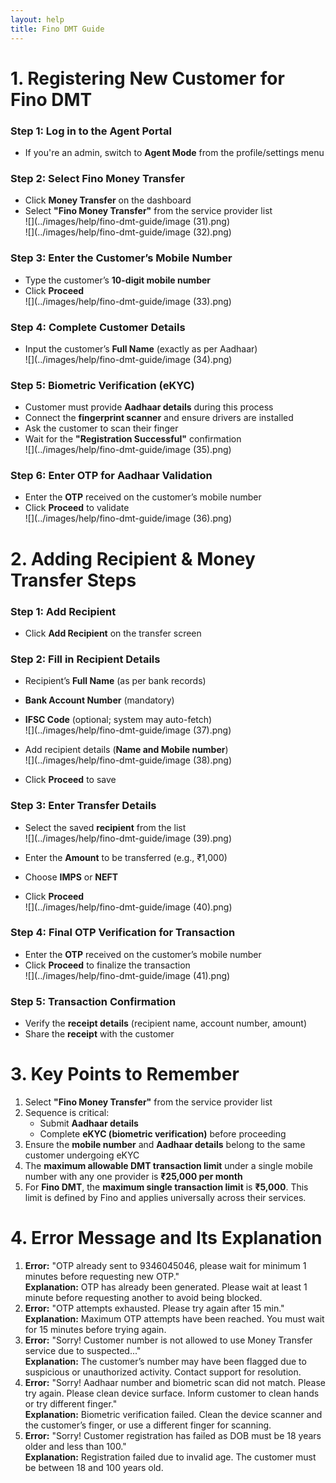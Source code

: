 ```yaml
---
layout: help
title: Fino DMT Guide
---
```

# **1. Registering New Customer for Fino DMT**

### **Step 1: Log in to the Agent Portal**

- If you're an admin, switch to **Agent Mode** from the profile/settings menu

### **Step 2: Select Fino Money Transfer**

- Click **Money Transfer** on the dashboard  
- Select **"Fino Money Transfer"** from the service provider list  
![](../images/help/fino-dmt-guide/image (31).png)  
![](../images/help/fino-dmt-guide/image (32).png)

### **Step 3: Enter the Customer’s Mobile Number**

- Type the customer’s **10-digit mobile number**  
- Click **Proceed**  
![](../images/help/fino-dmt-guide/image (33).png)

### **Step 4: Complete Customer Details**

- Input the customer’s **Full Name** (exactly as per Aadhaar)  
![](../images/help/fino-dmt-guide/image (34).png)

### **Step 5: Biometric Verification (eKYC)**

- Customer must provide **Aadhaar details** during this process  
- Connect the **fingerprint scanner** and ensure drivers are installed  
- Ask the customer to scan their finger  
- Wait for the **"Registration Successful"** confirmation  
![](../images/help/fino-dmt-guide/image (35).png)

### **Step 6: Enter OTP for Aadhaar Validation**

- Enter the **OTP** received on the customer’s mobile number  
- Click **Proceed** to validate  
![](../images/help/fino-dmt-guide/image (36).png)

# **2. Adding Recipient & Money Transfer Steps**

### **Step 1: Add Recipient**

- Click **Add Recipient** on the transfer screen

### **Step 2: Fill in Recipient Details**

- Recipient’s **Full Name** (as per bank records)  
- **Bank Account Number** (mandatory)  
- **IFSC Code** (optional; system may auto-fetch)  
![](../images/help/fino-dmt-guide/image (37).png)

- Add recipient details (**Name and Mobile number**)  
![](../images/help/fino-dmt-guide/image (38).png)

- Click **Proceed** to save

### **Step 3: Enter Transfer Details**

- Select the saved **recipient** from the list  
![](../images/help/fino-dmt-guide/image (39).png)

- Enter the **Amount** to be transferred (e.g., ₹1,000)  
- Choose **IMPS** or **NEFT**  
- Click **Proceed**  
![](../images/help/fino-dmt-guide/image (40).png)

### **Step 4: Final OTP Verification for Transaction**

- Enter the **OTP** received on the customer’s mobile number  
- Click **Proceed** to finalize the transaction  
![](../images/help/fino-dmt-guide/image (41).png)

### **Step 5: Transaction Confirmation**

- Verify the **receipt details** (recipient name, account number, amount)  
- Share the **receipt** with the customer

# **3. Key Points to Remember**

1. Select **"Fino Money Transfer"** from the service provider list  
2. Sequence is critical:
   - Submit **Aadhaar details**
   - Complete **eKYC (biometric verification)** before proceeding  
3. Ensure the **mobile number** and **Aadhaar details** belong to the same customer undergoing eKYC  
4. The **maximum allowable DMT transaction limit** under a single mobile number with any one provider is **₹25,000 per month**  
5. For **Fino DMT**, the **maximum single transaction limit** is **₹5,000**. This limit is defined by Fino and applies universally across their services.

# **4. Error Message and Its Explanation**

1. **Error:** "OTP already sent to 9346045046, please wait for minimum 1 minutes before requesting new OTP."  
   **Explanation:** OTP has already been generated. Please wait at least 1 minute before requesting another to avoid being blocked.
2. **Error:** "OTP attempts exhausted. Please try again after 15 min."  
   **Explanation:** Maximum OTP attempts have been reached. You must wait for 15 minutes before trying again.
3. **Error:** "Sorry! Customer number is not allowed to use Money Transfer service due to suspected..."  
   **Explanation:** The customer’s number may have been flagged due to suspicious or unauthorized activity. Contact support for resolution.
4. **Error:** "Sorry! Aadhaar number and biometric scan did not match. Please try again. Please clean device surface. Inform customer to clean hands or try different finger."  
   **Explanation:** Biometric verification failed. Clean the device scanner and the customer’s finger, or use a different finger for scanning.
5. **Error:** "Sorry! Customer registration has failed as DOB must be 18 years older and less than 100."  
   **Explanation:** Registration failed due to invalid age. The customer must be between 18 and 100 years old.